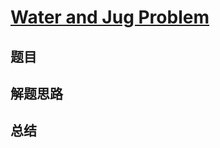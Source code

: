 # [Water and Jug Problem](https://leetcode.com/problems/water-and-jug-problem/)

## 题目


## 解题思路


## 总结



